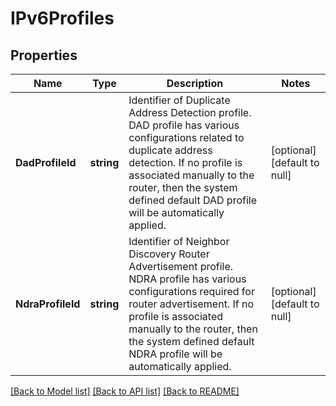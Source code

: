 # IPv6Profiles

## Properties
Name | Type | Description | Notes
------------ | ------------- | ------------- | -------------
**DadProfileId** | **string** | Identifier of Duplicate Address Detection profile. DAD profile has various configurations related to duplicate address detection. If no profile is associated manually to the router, then the system defined default DAD profile will be automatically applied.  | [optional] [default to null]
**NdraProfileId** | **string** | Identifier of Neighbor Discovery Router Advertisement profile. NDRA profile has various configurations required for router advertisement. If no profile is associated manually to the router, then the system defined default NDRA profile will be automatically applied.  | [optional] [default to null]

[[Back to Model list]](../README.md#documentation-for-models) [[Back to API list]](../README.md#documentation-for-api-endpoints) [[Back to README]](../README.md)

